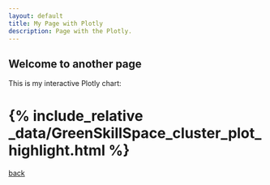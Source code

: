 ```yaml
---
layout: default
title: My Page with Plotly
description: Page with the Plotly.
---
```

 
## Welcome to another page


This is my interactive Plotly chart:

# {% include_relative _data/GreenSkillSpace_cluster_plot_highlight.html %}

        
[back](./)
